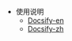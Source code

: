 
* 使用说明
  * [Docsify-en](https://docsify.js.org/#/)
  * [Docsify-zh](https://docsify.js.org/#/zh-cn/quickstart)